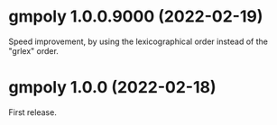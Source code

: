 # gmpoly 1.0.0.9000 (2022-02-19)

Speed improvement, by using the lexicographical order instead of the "grlex" 
order.


# gmpoly 1.0.0 (2022-02-18)

First release.
